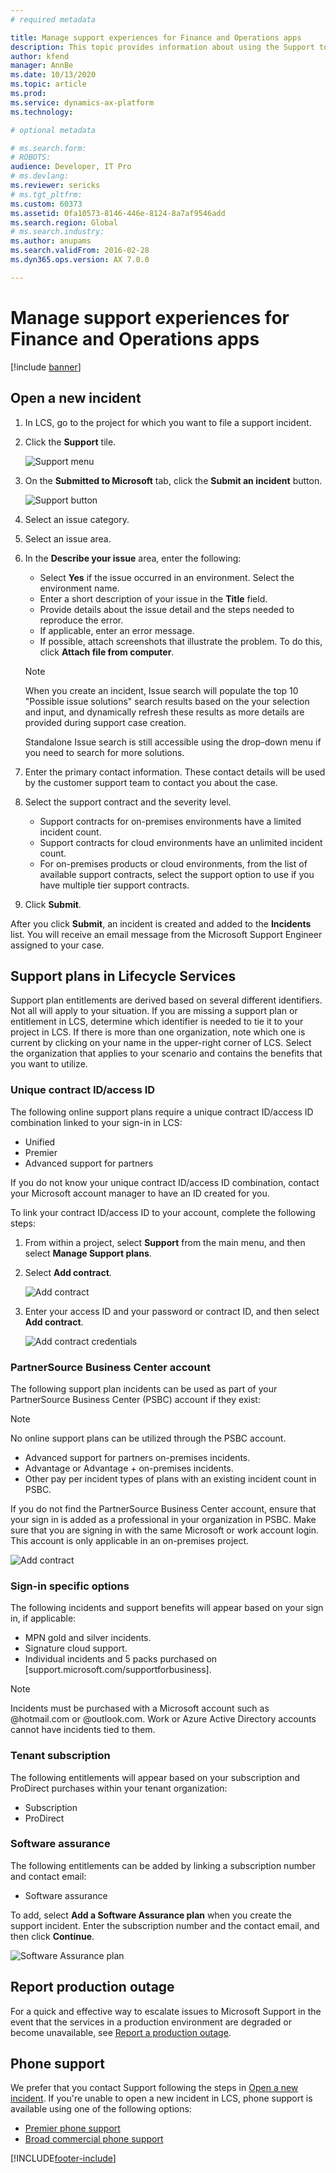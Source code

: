 ```yaml
---
# required metadata

title: Manage support experiences for Finance and Operations apps
description: This topic provides information about using the Support tool to on Microsoft Dynamics Lifecycle Services to manage support incidents. 
author: kfend
manager: AnnBe
ms.date: 10/13/2020
ms.topic: article
ms.prod: 
ms.service: dynamics-ax-platform
ms.technology: 

# optional metadata

# ms.search.form: 
# ROBOTS: 
audience: Developer, IT Pro
# ms.devlang: 
ms.reviewer: sericks
# ms.tgt_pltfrm: 
ms.custom: 60373
ms.assetid: 0fa10573-8146-446e-8124-8a7af9546add
ms.search.region: Global
# ms.search.industry: 
ms.author: anupams
ms.search.validFrom: 2016-02-28
ms.dyn365.ops.version: AX 7.0.0

---
```


# Manage support experiences for Finance and Operations apps
[!include [banner](../includes/banner.md)]


## Open a new incident
1. In LCS, go to the project for which you want to file a support incident. 

2. Click the **Support** tile.

   ![Support menu](media/CPS1.png)

3. On the **Submitted to Microsoft** tab, click the **Submit an incident** button.

   ![Support button](media/CPS2.png)

4. Select an issue category.

5. Select an issue area.

6. In the **Describe your issue** area, enter the following:

   - Select **Yes** if the issue occurred in an environment. Select the environment name.  
   - Enter a short description of your issue in the **Title** field.
   - Provide details about the issue detail and the steps needed to reproduce the error.
   - If applicable, enter an error message. 
   - If possible, attach screenshots that illustrate the problem. To do this, click **Attach file from computer**.
 
 
   > [!NOTE]
   > When you create an incident, Issue search will populate the top 10 "Possible issue solutions" search results based on the your selection and input, and dynamically refresh these results as more details are provided during support case creation. 
   > 
   > Standalone Issue search is still accessible using the drop-down menu if you need to search for more solutions. 
 
7. Enter the primary contact information. These contact details will be used by the customer support team to contact you about the case.

8. Select the support contract and the severity level. 
    
   - Support contracts for on-premises environments have a limited incident count. 
   - Support contracts for cloud environments have an unlimited incident count. 
   - For on-premises products or cloud environments, from the list of available support contracts, select the support option to use if you have multiple tier support contracts. 
  
9. Click **Submit**. 

After you click **Submit**, an incident is created and added to the **Incidents** list. You will receive an email message from the Microsoft Support Engineer assigned to your case. 


## Support plans in Lifecycle Services
Support plan entitlements are derived based on several different identifiers. Not all will apply to your situation. If you are missing a support plan or entitlement in LCS, determine which identifier is needed to tie it to your project in LCS. If there is more than one organization, note which one is current by clicking on your name in the upper-right corner of LCS. Select the organization that applies to your scenario and contains the benefits that you want to utilize.

### Unique contract ID/access ID
The following online support plans require a unique contract ID/access ID combination linked to your sign-in in LCS:

-   Unified
-   Premier
-   Advanced support for partners

If you do not know your unique contract ID/access ID combination, contact your Microsoft account manager to have an ID created for you.

To link your contract ID/access ID to your account, complete the following steps:

1. From within a project, select **Support** from the main menu, and then select **Manage Support plans**. 
2. Select **Add contract**.

   ![Add contract](media/56c7bfd469f6d850d456e9e7a89e0d8d.png)

3. Enter your access ID and your password or contract ID, and then select **Add contract**.

   ![Add contract credentials](media/4abba1127549ef484a58daf51609d924.png)

### PartnerSource Business Center account
The following support plan incidents can be used as part of your PartnerSource Business Center (PSBC) account if they exist: 

> [!NOTE]
> No online support plans can be utilized through the PSBC account.

-   Advanced support for partners on-premises incidents.
-   Advantage or Advantage + on-premises incidents.
-   Other pay per incident types of plans with an existing incident count in PSBC.

If you do not find the PartnerSource Business Center account, ensure that your sign in is added as a professional in your organization in PSBC. Make sure that you are signing in with the same Microsoft or work account login. This account is only applicable in an on-premises project.

![Add contract](media/56c7bfd469f6d850d456e9e7a89e0d8d.png)

### Sign-in specific options
The following incidents and support benefits will appear based on your sign in, if applicable:

-   MPN gold and silver incidents.
-   Signature cloud support.
-   Individual incidents and 5 packs purchased on [support.microsoft.com/supportforbusiness]. 

   > [!NOTE]
   > Incidents must be purchased with a Microsoft account such as \@hotmail.com or \@outlook.com. Work or Azure Active Directory accounts cannot have incidents tied to them.

### Tenant subscription
The following entitlements will appear based on your subscription and ProDirect
purchases within your tenant organization:

-   Subscription
-   ProDirect

### Software assurance
The following entitlements can be added by linking a subscription number and contact email:

-   Software assurance

To add, select **Add a Software Assurance plan** when you create the support incident. Enter the subscription number and the contact email, and then click **Continue**.

![Software Assurance plan](media/cd8f65a32c30722ea687dfbc5cc30874.png)
   
## Report production outage
For a quick and effective way to escalate issues to Microsoft Support in the event that the services in a production environment are degraded or become unavailable, see [Report a production outage](report-production-outage.md).

## Phone support
We prefer that you contact Support following the steps in [Open a new incident](https://docs.microsoft.com/dynamics365/unified-operations/dev-itpro/lifecycle-services/cloud-powered-support-lcs#open-a-new-incident). If you're unable to open a new incident in LCS, phone support is available using one of the following options:

- [Premier phone support](https://support.microsoft.com/premier/contacts)
- [Broad commercial phone support](https://docs.microsoft.com/dynamics/s-e/)


[!INCLUDE[footer-include](../../../includes/footer-banner.md)]